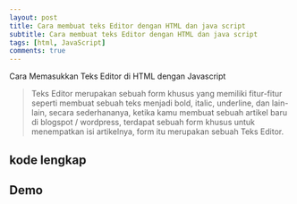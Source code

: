 ```yaml
---
layout: post
title: Cara membuat teks Editor dengan HTML dan java script
subtitle: Cara membuat teks Editor dengan HTML dan java script
tags: [html, JavaScript]
comments: true
---
```


 Cara Memasukkan Teks Editor di HTML dengan Javascript
>Teks Editor merupakan sebuah form khusus yang memiliki fitur-fitur seperti membuat sebuah teks menjadi bold, italic, underline, dan lain-lain, secara sederhananya, ketika kamu membuat sebuah artikel baru di blogspot / wordpress, terdapat sebuah form khusus untuk menempatkan isi artikelnya, form itu merupakan sebuah Teks Editor.
>
## kode lengkap 
<script src="https://gist.github.com/MadeWiguna/a779a6965a5ad2857d710ab03b049508.js"></script>

## Demo

  
<html lang="en">
  <head>
    <meta charset="UTF-8">
    <title>Summernote</title>
    <script src="https://code.jquery.com/jquery-3.2.1.slim.min.js"></script>
    <link href="https://cdnjs.cloudflare.com/ajax/libs/summernote/0.8.11/summernote-lite.css" rel="stylesheet">
    <script src="https://cdnjs.cloudflare.com/ajax/libs/summernote/0.8.11/summernote-lite.js"></script>
  </head>
  <body>
    <div id="summernote"></div>
    <script>
      $('#summernote').summernote({
        placeholder: 'Made wiguna project',
        tabsize: 2,
        height: 100
      });
    </script>
  </body>
</html> 
 

